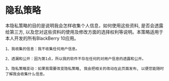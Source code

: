 隐私策略
==============

本隐私策略的目的是说明我会怎样收集个人信息，如何使用这些资料, 是否会透露给第三方, 以及您对这些资料的使用及修改方面的选择权利等说明。本策略适用于本人开发的所有BlackBerry 10应用。
 
    1、我收集的信息：我不收集任何用户信息。
    
    2、透漏和公开：因为第1点，所以我的软件不存在任何的对用户信息的透露和公开。
 
    3、隐私策略变动：如果我需要改变隐私策略, 我会把相关的改动在此页面发布, 以便您能随时了解我会收集什么信息。
